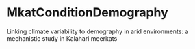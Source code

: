 # MkatConditionDemography
Linking climate variability to demography in arid environments: a mechanistic study in Kalahari meerkats
